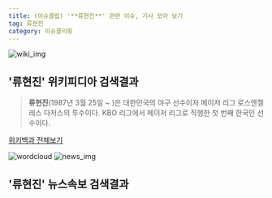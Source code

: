 ```yaml
---
title: (이슈클립) '**류현진**' 관련 이슈, 기사 모아 보기
tag: 류현진
category: 이슈클리핑
---
```

![wiki_img](https://user-images.githubusercontent.com/42597476/44503234-41136a80-a6d0-11e8-9071-6fc6418eafe4.png)
## **'**류현진**'** 위키피디아 검색결과
>**류현진**(1987년 3월 25일 ~ )은 대한민국의 야구 선수이자 메이저 리그 로스앤젤레스 다저스의 투수이다. KBO 리그에서 메이저 리그로 직행한 첫 번째 한국인 선수이다.

<a href="https://ko.wikipedia.org/wiki/류현진" target="_blank">위키백과 전체보기</a>

![wordcloud](https://s3.ap-northeast-2.amazonaws.com/lyrics101-wordcloud/2018-09-24-1537777831.png)
![news_img](https://user-images.githubusercontent.com/42597476/44507050-1206f400-a6e4-11e8-8d98-7ffbfebb353f.png)
## **'**류현진**'** 뉴스속보 검색결과

